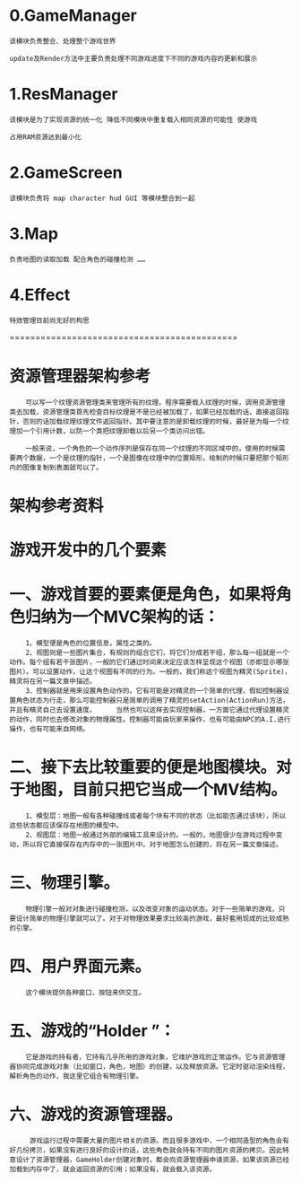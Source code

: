 
# 0.GameManager
	
	该模块负责整合、处理整个游戏世界 

	update及Render方法中主要负责处理不同游戏进度下不同的游戏内容的更新和展示

# 1.ResManager

	该模块是为了实现资源的统一化 降低不同模块中重复载入相同资源的可能性 使游戏
	
	占用RAM资源达到最小化

# 2.GameScreen

	该模块负责将 map character hud GUI 等模块整合到一起

# 3.Map

	负责地图的读取加载 配合角色的碰撞检测 ……

# 4.Effect 

	特效管理目前尚无好的构思


============================================

# 资源管理器架构参考

        可以写一个纹理资源管理类来管理所有的纹理。程序需要载入纹理的时候，调用资源管理类去加载，资源管理类首先检查目标纹理是不是已经被加载了，如果已经加载的话，直接返回指针，否则的话加载纹理纹理文件返回指针。其中要注意的是卸载纹理的时候，最好是为每一个纹理加一个引用计数，以防一个类把纹理卸载以后另一个类访问出错。

        一般来说，一个角色的一个动作序列是保存在同一个纹理的不同区域中的，使用的时候需要两个数据，一个是纹理的指针，一个是图像在纹理中的位置矩形，绘制的时候只要把那个矩形内的图像复制到表面就可以了。 






# 架构参考资料


# 游戏开发中的几个要素
  

# 一、游戏首要的要素便是角色，如果将角色归纳为一个MVC架构的话：
        1、模型便是角色的位置信息，属性之类的。
        2、视图则是一些图片集合，有规则的组合它们，将它们分成若干组，那么每一组就是一个动作。每个组有若干张图片，一般的它们通过时间来决定应该怎样呈现这个视图（亦即显示哪张图片）。可以设置动作，让这个视图有不同的行为。一般的，我们称这个视图为精灵(Sprite)，精灵将在另一篇文章中描述。
        3、控制器就是用来设置角色动作的。它有可能是对精灵的一个简单的代理，假如控制器设置角色状态为行走，那么可能控制器只是简单的调用了精灵的setAction(ActionRun)方法，并且有精灵自己去设置速度。     当然也可以这样去实现控制器，一方面它通过代理设置精灵的动作，同时也去修改对象的物理属性。控制器可能由玩家来操作，也有可能由NPC的A.I.进行操作，也有可能来自网络。
  

# 二、接下去比较重要的便是地图模块。对于地图，目前只把它当成一个MV结构。
        1、模型层：地图一般有各种碰撞线或者每个块有不同的状态（比如能否通过该块），所以这些状态都应该保存在地图的模型中。
        2、视图层：地图一般通过外部的编辑工具来设计的。一般的，地图很少在游戏过程中变动，所以将它直接保存在内存中的一张图片中。对于地图怎么创建的，将在另一篇文章描述。

  
# 三、物理引擎。
        物理引擎一般对对象进行碰撞检测，以及改变对象的运动状态。对于一些简单的游戏，只要设计简单的物理引擎就可以了。对于对物理效果要求比较高的游戏，最好套用现成的比较成熟的引擎。

  
# 四、用户界面元素。
        这个模块提供各种窗口，按钮来供交互。

  
# 五、游戏的“Holder ”：
        它是游戏的持有者，它持有几乎所用的游戏对象，它维护游戏的正常运作。它与资源管理器协同完成游戏对象（比如窗口，角色，地图）的创建，以及释放资源。它定时驱动渲染线程，解析角色的动作，我这里它组合有物理引擎。

  
# 六、游戏的资源管理器。
         游戏运行过程中需要大量的图片相关的资源。而且很多游戏中，一个相同造型的角色会有好几份拷贝，如果没有进行良好的设计的话，这些角色就会持有不同的图片资源的拷贝。因此特意设计了资源管理器，GameHolder创建对象时，都会向资源管理器申请资源，如果该资源已经加载到内存中了，就会返回资源的引用；如果没有，就会载入该资源。
